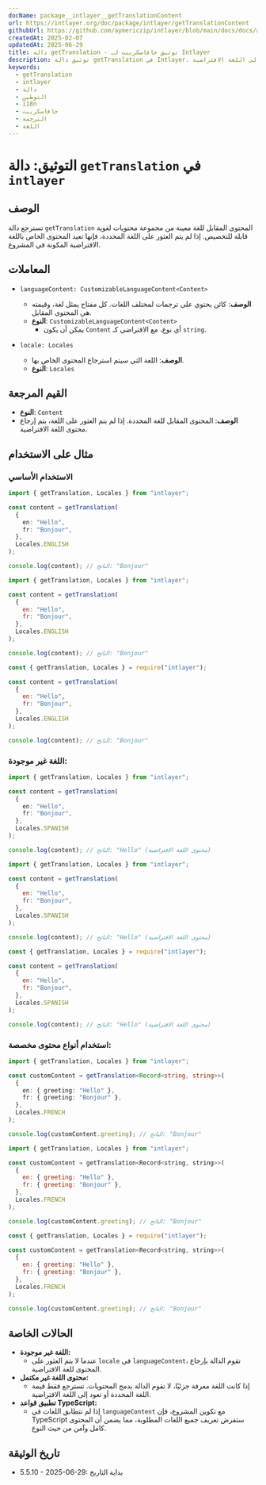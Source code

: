 ```yaml
---
docName: package__intlayer__getTranslationContent
url: https://intlayer.org/doc/package/intlayer/getTranslationContent
githubUrl: https://github.com/aymericzip/intlayer/blob/main/docs/docs/ar/packages/intlayer/getTranslationContent.md
createdAt: 2025-02-07
updatedAt: 2025-06-29
title: دالة getTranslation - توثيق جافاسكريبت لـ Intlayer
description: توثيق دالة getTranslation في Intlayer، التي تسترجع المحتوى المحلي للغات محددة مع الرجوع إلى اللغة الافتراضية.
keywords:
  - getTranslation
  - intlayer
  - دالة
  - التوطين
  - i18n
  - جافاسكريبت
  - الترجمة
  - اللغة
---
```


# التوثيق: دالة `getTranslation` في `intlayer`

## الوصف

تسترجع دالة `getTranslation` المحتوى المقابل للغة معينة من مجموعة محتويات لغوية قابلة للتخصيص. إذا لم يتم العثور على اللغة المحددة، فإنها تعيد المحتوى الخاص باللغة الافتراضية المكونة في المشروع.

## المعاملات

- `languageContent: CustomizableLanguageContent<Content>`

  - **الوصف**: كائن يحتوي على ترجمات لمختلف اللغات. كل مفتاح يمثل لغة، وقيمته هي المحتوى المقابل.
  - **النوع**: `CustomizableLanguageContent<Content>`
    - يمكن أن يكون `Content` أي نوع، مع الافتراضي كـ `string`.

- `locale: Locales`

  - **الوصف**: اللغة التي سيتم استرجاع المحتوى الخاص بها.
  - **النوع**: `Locales`

## القيم المرجعة

- **النوع**: `Content`
- **الوصف**: المحتوى المقابل للغة المحددة. إذا لم يتم العثور على اللغة، يتم إرجاع محتوى اللغة الافتراضية.

## مثال على الاستخدام

### الاستخدام الأساسي

```typescript codeFormat="typescript"
import { getTranslation, Locales } from "intlayer";

const content = getTranslation(
  {
    en: "Hello",
    fr: "Bonjour",
  },
  Locales.ENGLISH
);

console.log(content); // الناتج: "Bonjour"
```

```javascript codeFormat="esm"
import { getTranslation, Locales } from "intlayer";

const content = getTranslation(
  {
    en: "Hello",
    fr: "Bonjour",
  },
  Locales.ENGLISH
);

console.log(content); // الناتج: "Bonjour"
```

```javascript codeFormat="commonjs"
const { getTranslation, Locales } = require("intlayer");

const content = getTranslation(
  {
    en: "Hello",
    fr: "Bonjour",
  },
  Locales.ENGLISH
);

console.log(content); // الناتج: "Bonjour"
```

### اللغة غير موجودة:

```typescript codeFormat="typescript"
import { getTranslation, Locales } from "intlayer";

const content = getTranslation(
  {
    en: "Hello",
    fr: "Bonjour",
  },
  Locales.SPANISH
);

console.log(content); // الناتج: "Hello" (محتوى اللغة الافتراضية)
```

```javascript codeFormat="esm"
import { getTranslation, Locales } from "intlayer";

const content = getTranslation(
  {
    en: "Hello",
    fr: "Bonjour",
  },
  Locales.SPANISH
);

console.log(content); // الناتج: "Hello" (محتوى اللغة الافتراضية)
```

```javascript codeFormat="commonjs"
const { getTranslation, Locales } = require("intlayer");

const content = getTranslation(
  {
    en: "Hello",
    fr: "Bonjour",
  },
  Locales.SPANISH
);

console.log(content); // الناتج: "Hello" (محتوى اللغة الافتراضية)
```

### استخدام أنواع محتوى مخصصة:

```typescript codeFormat="typescript"
import { getTranslation, Locales } from "intlayer";

const customContent = getTranslation<Record<string, string>>(
  {
    en: { greeting: "Hello" },
    fr: { greeting: "Bonjour" },
  },
  Locales.FRENCH
);

console.log(customContent.greeting); // الناتج: "Bonjour"
```

```javascript codeFormat="esm"
import { getTranslation, Locales } from "intlayer";

const customContent = getTranslation<Record<string, string>>(
  {
    en: { greeting: "Hello" },
    fr: { greeting: "Bonjour" },
  },
  Locales.FRENCH
);

console.log(customContent.greeting); // الناتج: "Bonjour"
```

```javascript codeFormat="commonjs"
const { getTranslation, Locales } = require("intlayer");

const customContent = getTranslation<Record<string, string>>(
  {
    en: { greeting: "Hello" },
    fr: { greeting: "Bonjour" },
  },
  Locales.FRENCH
);

console.log(customContent.greeting); // الناتج: "Bonjour"
```

## الحالات الخاصة

- **اللغة غير موجودة:**
  - عندما لا يتم العثور على `locale` في `languageContent`، تقوم الدالة بإرجاع المحتوى للغة الافتراضية.
- **محتوى اللغة غير مكتمل:**
  - إذا كانت اللغة معرفة جزئيًا، لا تقوم الدالة بدمج المحتويات. تسترجع فقط قيمة اللغة المحددة أو تعود إلى اللغة الافتراضية.
- **تطبيق قواعد TypeScript:**
  - إذا لم تتطابق اللغات في `languageContent` مع تكوين المشروع، فإن TypeScript ستفرض تعريف جميع اللغات المطلوبة، مما يضمن أن المحتوى كامل وآمن من حيث النوع.

## تاريخ الوثيقة

- 5.5.10 - 2025-06-29: بداية التاريخ

